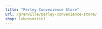 ```yaml
---
title: "Perley Convenience Store"
url: /grenville/perley-convenience-store/
shop: Lebensmittel
---
```

